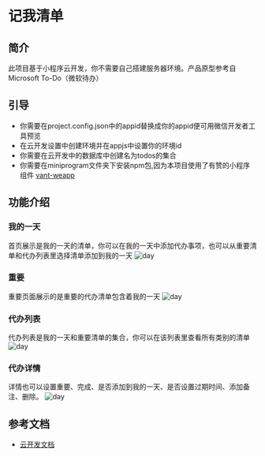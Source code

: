 # 记我清单

## 简介
此项目基于小程序云开发，你不需要自己搭建服务器环境。产品原型参考自Microsoft To-Do（微软待办）

## 引导
- 你需要在project.config.json中的appid替换成你的appid便可用微信开发者工具预览
- 在云开发设置中创建环境并在appjs中设置你的环境id
- 你需要在云开发中的数据库中创建名为todos的集合
- 你需要在miniprogram文件夹下安装npm包,因为本项目使用了有赞的小程序组件 [vant-weapp](https://youzan.github.io/vant-weapp/#/intro)

## 功能介绍
### 我的一天
首页展示是我的一天的清单，你可以在我的一天中添加代办事项，也可以从重要清单和代办列表里选择清单添加到我的一天
![day](img/day.jpeg)
### 重要
重要页面展示的是重要的代办清单包含着我的一天
![day](img/important.jpeg)
### 代办列表
代办列表是我的一天和重要清单的集合，你可以在该列表里查看所有类别的清单
![day](img/list.jpeg)
### 代办详情
详情也可以设置重要、完成、是否添加到我的一天、是否设置过期时间、添加备注、删除。
![day](img/detail.jpeg)

## 参考文档

- [云开发文档](https://developers.weixin.qq.com/miniprogram/dev/wxcloud/basis/getting-started.html)

